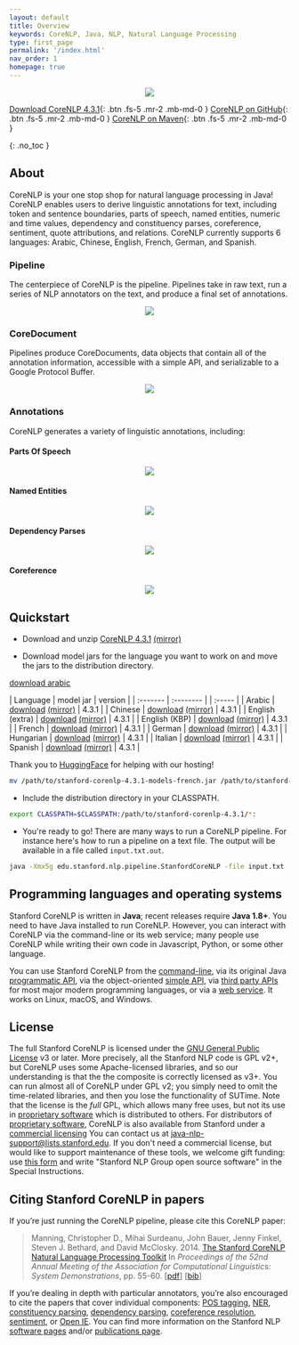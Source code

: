 ```yaml
---
layout: default
title: Overview
keywords: CoreNLP, Java, NLP, Natural Language Processing
type: first_page
permalink: '/index.html'
nav_order: 1
homepage: true
---
```



<p align="center">
   <img src="assets/images/corenlp-title.png">
</p>

[<i class="fab fa-java"></i> Download CoreNLP 4.3.1](https://huggingface.co/stanfordnlp/CoreNLP/resolve/main/stanford-corenlp-latest.zip){: .btn .fs-5 .mr-2 .mb-md-0 }
[<i class="fab fa-github"></i> CoreNLP on GitHub](https://github.com/stanfordnlp/CoreNLP){: .btn .fs-5 .mr-2 .mb-md-0 }
[<i class="fab fa-sonatype"></i> CoreNLP on Maven](https://search.maven.org/artifact/edu.stanford.nlp/stanford-corenlp/4.2.2/jar){: .btn .fs-5 .mr-2 .mb-md-0 }

{: .no_toc }

## About

CoreNLP is your one stop shop for natural language processing in Java! CoreNLP enables users to derive linguistic annotations for text, including token
and sentence boundaries, parts of speech, named entities, numeric and time values, dependency and constituency parses, coreference, sentiment, 
quote attributions, and relations. CoreNLP currently supports 6 languages: Arabic, Chinese, English, French, German, and Spanish.

### Pipeline

The centerpiece of CoreNLP is the pipeline. Pipelines take in raw text, run a series of NLP annotators on the text, and produce a final
set of annotations.

<p align="center">
   <img src="assets/images/pipeline.png">
</p>

### CoreDocument

Pipelines produce CoreDocuments, data objects that contain all of the annotation information, accessible with a simple API, and serializable
to a Google Protocol Buffer.

<p align="center">
  <img src="assets/images/text-to-annotation.png">
</p> 

### Annotations

CoreNLP generates a variety of linguistic annotations, including:

#### Parts Of Speech

<p align="center">
  <img src="assets/images/pos.png">
</p> 

#### Named Entities

<p align="center">
  <img src="assets/images/ner.png">
</p> 

#### Dependency Parses

<p align="center">
  <img src="assets/images/depparse.png">
</p> 

#### Coreference

<p align="center">
  <img src="assets/images/coref.png">
</p> 

## Quickstart

* Download and unzip [CoreNLP 4.3.1](https://huggingface.co/stanfordnlp/CoreNLP/resolve/main/stanford-corenlp-latest.zip) [(mirror)](https://nlp.stanford.edu/software/stanford-corenlp-4.3.1.zip)

* Download model jars for the language you want to work on and move the jars to the distribution directory.

<a download="stanford-corenlp-models-arabic.jar" href="https://huggingface.co/stanfordnlp/corenlp-arabic/resolve/main/stanford-corenlp-models-arabic.jar">download arabic</a>

| Language | model jar | version |
| :------- | :-------- | | :----- |
| Arabic  | [download](https://huggingface.co/stanfordnlp/corenlp-arabic/resolve/main/stanford-corenlp-models-arabic.jar) [(mirror)](https://nlp.stanford.edu/software/stanford-corenlp-4.3.1-models-arabic.jar) | 4.3.1 |
| Chinese | [download](https://huggingface.co/stanfordnlp/corenlp-chinese/resolve/main/stanford-corenlp-models-chinese.jar) [(mirror)](https://nlp.stanford.edu/software/stanford-corenlp-4.3.1-models-chinese.jar) | 4.3.1 |
| English (extra) | [download](https://huggingface.co/stanfordnlp/corenlp-english-extra/resolve/main/stanford-corenlp-models-english-extra.jar) [(mirror)](https://nlp.stanford.edu/software/stanford-corenlp-4.3.1-models-english.jar) | 4.3.1 |
| English (KBP) | [download](https://huggingface.co/stanfordnlp/corenlp-english-kbp/resolve/main/stanford-corenlp-models-english-kbp.jar) [(mirror)](https://nlp.stanford.edu/software/stanford-corenlp-4.3.1-models-english-kbp.jar) | 4.3.1 |
| French | [download](https://huggingface.co/stanfordnlp/corenlp-french/resolve/main/stanford-corenlp-models-french.jar) [(mirror)](https://nlp.stanford.edu/software/stanford-corenlp-4.3.1-models-french.jar) | 4.3.1 |
| German | [download](https://huggingface.co/stanfordnlp/corenlp-german/resolve/main/stanford-corenlp-models-german.jar) [(mirror)](https://nlp.stanford.edu/software/stanford-corenlp-4.3.1-models-german.jar) | 4.3.1 |
| Hungarian | [download](https://huggingface.co/stanfordnlp/corenlp-hungarian/resolve/main/stanford-corenlp-models-hungarian.jar) [(mirror)](https://nlp.stanford.edu/software/stanford-corenlp-4.3.1-models-hungarian.jar) | 4.3.1 |
| Italian | [download](https://huggingface.co/stanfordnlp/corenlp-italian/resolve/main/stanford-corenlp-models-italian.jar) [(mirror)](https://nlp.stanford.edu/software/stanford-corenlp-4.3.1-models-italian.jar) | 4.3.1 |
| Spanish | [download](https://huggingface.co/stanfordnlp/corenlp-spanish/resolve/main/stanford-corenlp-models-spanish.jar) [(mirror)](https://nlp.stanford.edu/software/stanford-corenlp-4.3.1-models-spanish.jar) | 4.3.1 |

Thank you to [HuggingFace](https://huggingface.co/) for helping with our hosting!

```bash
mv /path/to/stanford-corenlp-4.3.1-models-french.jar /path/to/stanford-corenlp-4.3.1
```

* Include the distribution directory in your CLASSPATH.

```bash
export CLASSPATH=$CLASSPATH:/path/to/stanford-corenlp-4.3.1/*:
```

* You're ready to go! There are many ways to run a CoreNLP pipeline. For instance here's how to run a pipeline on a text file.
The output will be available in a file called `input.txt.out`.

```bash
java -Xmx5g edu.stanford.nlp.pipeline.StanfordCoreNLP -file input.txt
```
## Programming languages and operating systems

Stanford CoreNLP is written in **Java**; recent releases  require
**Java 1.8+**. You need to have Java installed to run
CoreNLP. However, you can interact with CoreNLP via the command-line
or its web service;
many people use CoreNLP while writing their own code in Javascript,
Python, or some other language.

You can use Stanford CoreNLP from the [command-line](cmdline.html),
via its original Java
[programmatic API](api.html), via the object-oriented [simple API](https://stanfordnlp.github.io/CoreNLP/simple.html),
via [third party APIs](other-languages.html) for most major modern
programming languages, or via a [web service](corenlp-server.html).
It works on Linux, macOS, and Windows.

## License

The full Stanford CoreNLP is licensed under the [GNU General Public License](http://www.gnu.org/licenses/gpl.html)
v3 or later. More precisely, all the Stanford NLP
code is GPL v2+, but CoreNLP uses some Apache-licensed libraries,
and so our understanding is that the the composite is correctly
licensed as v3+. You can run almost all of CoreNLP under GPL v2; you
simply need to omit the time-related libraries, and then you lose the
functionality of SUTime.
Note that the license is the <i>full</i> GPL,
which allows many free uses, but not its use in 
[proprietary software](http://www.gnu.org/licenses/gpl-faq.html#GPLInProprietarySystem) 
which is distributed to others.
For distributors of
[proprietary software](http://www.gnu.org/licenses/gpl-faq.html#GPLInProprietarySystem),
CoreNLP is also available from Stanford under a
[commercial licensing](http://techfinder.stanford.edu/technology_detail.php?ID=29724)
You can contact us at
[java-nlp-support@lists.stanford.edu](mailto:java-nlp-support@lists.stanford.edu).
If you don't need a commercial license, but would like to support
maintenance of these tools, we welcome gift funding:
use [this form](http://giving.stanford.edu/goto/writeingift)
and write "Stanford NLP Group open source software" in the Special Instructions.


## Citing Stanford CoreNLP in papers

If you&rsquo;re just running the CoreNLP pipeline, please cite this CoreNLP paper:

> Manning, Christopher D., Mihai Surdeanu, John Bauer, Jenny Finkel, Steven J. Bethard, and David McClosky. 2014. [The Stanford CoreNLP Natural Language Processing Toolkit](http://nlp.stanford.edu/pubs/StanfordCoreNlp2014.pdf) In *Proceedings of the 52nd Annual Meeting of the Association for Computational Linguistics: System Demonstrations*, pp. 55-60. \[[pdf](http://nlp.stanford.edu/pubs/StanfordCoreNlp2014.pdf)\] \[[bib](http://nlp.stanford.edu/pubs/StanfordCoreNlp2014.bib)\]

If you&rsquo;re dealing in depth with particular annotators,
you&rsquo;re also encouraged to cite the papers that cover individual
components:
[POS tagging](http://nlp.stanford.edu/software/tagger.html),
[NER](http://nlp.stanford.edu/software/CRF-NER.html),
[constituency parsing](http://nlp.stanford.edu/software/lex-parser.html),
[dependency parsing](http://nlp.stanford.edu/software/nndep.html),
[coreference resolution](http://nlp.stanford.edu/software/dcoref.html),
[sentiment](http://nlp.stanford.edu/sentiment/), or [Open IE](http://nlp.stanford.edu/software/openie.html).
You can find more information on the Stanford NLP
[software pages](http://nlp.stanford.edu/software/) and/or
[publications page](http://nlp.stanford.edu/pubs/).
